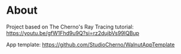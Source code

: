 # About

Project based on The Cherno's Ray Tracing tutorial: https://youtu.be/gfW1Fhd9u9Q?si=rz2dujbVs99lQBup

App template: https://github.com/StudioCherno/WalnutAppTemplate
